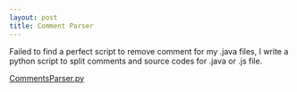 ```yaml
---
layout: post
title: Comment Parser
---
```


Failed to find a perfect script to remove comment for my .java files, I write a python script to split comments and source codes for .java or .js file. 

[CommentsParser.py](https://github.com/XunjunYin/CommentsParser/blob/master/CommentsParser.py)

